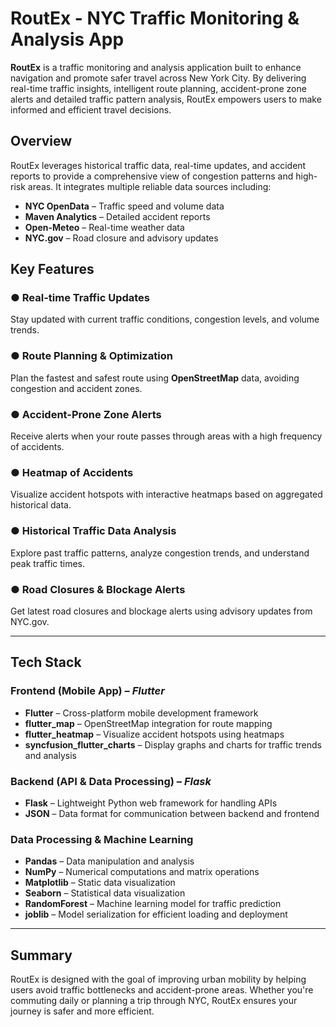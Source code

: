 # RoutEx - NYC Traffic Monitoring & Analysis App

**RoutEx** is a traffic monitoring and analysis application built to enhance navigation and promote safer travel across New York City. By delivering real-time traffic insights, intelligent route planning, accident-prone zone alerts and detailed traffic pattern analysis, RoutEx empowers users to make informed and efficient travel decisions.

## Overview

RoutEx leverages historical traffic data, real-time updates, and accident reports to provide a comprehensive view of congestion patterns and high-risk areas. It integrates multiple reliable data sources including:

- **NYC OpenData** – Traffic speed and volume data
- **Maven Analytics** – Detailed accident reports
- **Open-Meteo** – Real-time weather data
- **NYC.gov** – Road closure and advisory updates

## Key Features

### ● Real-time Traffic Updates  
Stay updated with current traffic conditions, congestion levels, and volume trends.

### ● Route Planning & Optimization  
Plan the fastest and safest route using **OpenStreetMap** data, avoiding congestion and accident zones.

### ● Accident-Prone Zone Alerts  
Receive alerts when your route passes through areas with a high frequency of accidents.

### ● Heatmap of Accidents  
Visualize accident hotspots with interactive heatmaps based on aggregated historical data.

### ● Historical Traffic Data Analysis  
Explore past traffic patterns, analyze congestion trends, and understand peak traffic times.

### ● Road Closures & Blockage Alerts  
Get latest road closures and blockage alerts using advisory updates from NYC.gov.

---

## Tech Stack

### Frontend (Mobile App) – *Flutter*
- **Flutter** – Cross-platform mobile development framework
- **flutter_map** – OpenStreetMap integration for route mapping
- **flutter_heatmap** – Visualize accident hotspots using heatmaps
- **syncfusion_flutter_charts** – Display graphs and charts for traffic trends and analysis

### Backend (API & Data Processing) – *Flask*
- **Flask** – Lightweight Python web framework for handling APIs
- **JSON** – Data format for communication between backend and frontend

### Data Processing & Machine Learning
- **Pandas** – Data manipulation and analysis
- **NumPy** – Numerical computations and matrix operations
- **Matplotlib** – Static data visualization
- **Seaborn** – Statistical data visualization
- **RandomForest** – Machine learning model for traffic prediction
- **joblib** – Model serialization for efficient loading and deployment

---

## Summary

RoutEx is designed with the goal of improving urban mobility by helping users avoid traffic bottlenecks and accident-prone areas. Whether you're commuting daily or planning a trip through NYC, RoutEx ensures your journey is safer and more efficient.
